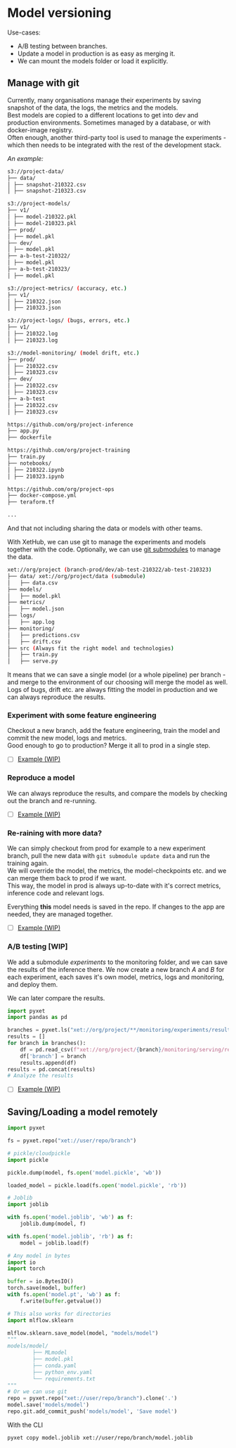 # Model versioning

Use-cases:

* A/B testing between branches.
* Update a model in production is as easy as merging it.
* We can mount the models folder or load it explicitly.

## Manage with git

Currently, many organisations manage their experiments by saving snapshot of the data, the logs, the metrics and the
models.    
Best models are copied to a different locations to get into dev and production environments. Sometimes managed by a
database, or with docker-image registry.        
Often enough, another third-party tool is used to manage the experiments - which then needs to be integrated with the
rest of the development stack.

*An example:*

```bash
s3://project-data/
├── data/
│ ├── snapshot-210322.csv
│ ├── snapshot-210323.csv

s3://project-models/
├── v1/
│ ├── model-210322.pkl
│ ├── model-210323.pkl
├── prod/
│ ├── model.pkl
├── dev/
│ ├── model.pkl
├── a-b-test-210322/
│ ├── model.pkl
├── a-b-test-210323/
│ ├── model.pkl

s3://project-metrics/ (accuracy, etc.)
├── v1/
│ ├── 210322.json
│ ├── 210323.json

s3://project-logs/ (bugs, errors, etc.)
├── v1/
│ ├── 210322.log
│ ├── 210323.log

s3://model-monitoring/ (model drift, etc.)
├── prod/
│ ├── 210322.csv
│ ├── 210323.csv
├── dev/
│ ├── 210322.csv
│ ├── 210323.csv
├── a-b-test
│ ├── 210322.csv
│ ├── 210323.csv

https://github.com/org/project-inference
├── app.py
├── dockerfile

https://github.com/org/project-training
├── train.py
├── notebooks/
│ ├── 210322.ipynb
│ ├── 210323.ipynb

https://github.com/org/project-ops
├── docker-compose.yml
├── teraform.tf

...
```

And that not including sharing the data or models with other teams.

With XetHub, we can use git to manage the experiments and models together with the code.
Optionally, we can use [git submodules](https://git-scm.com/book/en/v2/Git-Tools-Submodules) to manage the data.

```bash
xet://org/project (branch-prod/dev/ab-test-210322/ab-test-210323)
├── data/ xet://org/project/data (submodule)
│   ├── data.csv
├── models/
│   ├── model.pkl
├── metrics/
│   ├── model.json
├── logs/
│   ├── app.log
├── monitoring/
│   ├── predictions.csv
│   ├── drift.csv
├── src (Always fit the right model and technologies)
│   ├── train.py
│   ├── serve.py 
```

It means that we can save a single model (or a whole pipeline) per branch - and merge to the environment of our
choosing will merge the model as well.
Logs of bugs, drift etc. are always fitting the model in production and we can always reproduce the results.

### Experiment with some feature engineering

Checkout a new branch, add the feature engineering, train the model and commit the new model, logs and metrics.   
Good enough to go to production? Merge it all to prod in a single step.

- [ ] [Example (WIP)]()

### Reproduce a model

We can always reproduce the results, and compare the models by checking out the branch and re-running.

- [ ] [Example (WIP)]()

### Re-raining with more data?

We can simply checkout from prod for example to a new experiment branch, pull the new data
with `git submodule update data` and run the training again.   
We will override the model, the metrics, the model-checkpoints etc. and we can merge them back to prod if we want.  
This way, the model in prod is always up-to-date with it's correct metrics, inference code and relevant logs.

Everything **this** model needs is saved in the repo. If changes to the app are needed, they are managed together.

- [ ] [Example (WIP)]()

### A/B testing [WIP]

We add a submodule *experiments* to the monitoring folder, and we can save the results of the inference there.
We now create a new branch *A* and *B* for each experiment, each saves it's own model, metrics, logs and monitoring, and
deploy them.

We can later compare the results.

```python
import pyxet
import pandas as pd

branches = pyxet.ls("xet://org/project/**/monitoring/experiments/results.csv")
results = []
for branch in branches():
    df = pd.read_csv(f"xet://org/project/{branch}/monitoring/serving/results.csv")
    df['branch'] = branch
    results.append(df)
results = pd.concat(results)
# Analyze the results
```

- [ ] [Example (WIP)]()

## Saving/Loading a model remotely

```python
import pyxet

fs = pyxet.repo("xet://user/repo/branch")

# pickle/cloudpickle
import pickle

pickle.dump(model, fs.open('model.pickle', 'wb'))

loaded_model = pickle.load(fs.open('model.pickle', 'rb'))

# Joblib
import joblib

with fs.open('model.joblib', 'wb') as f:
    joblib.dump(model, f)

with fs.open('model.joblib', 'rb') as f:
    model = joblib.load(f)

# Any model in bytes
import io
import torch

buffer = io.BytesIO()
torch.save(model, buffer)
with fs.open('model.pt', 'wb') as f:
    f.write(buffer.getvalue())

# This also works for directories
import mlflow.sklearn

mlflow.sklearn.save_model(model, "models/model")
"""
models/model/
        ├── MLmodel
        ├── model.pkl
        ├── conda.yaml
        ├── python_env.yaml
        └── requirements.txt
"""
# Or we can use git
repo = pyxet.repo("xet://user/repo/branch").clone('.')
model.save('models/model')
repo.git.add_commit_push('models/model', 'Save model')
```

With the CLI

```bash
pyxet copy model.joblib xet://user/repo/branch/model.joblib
```




